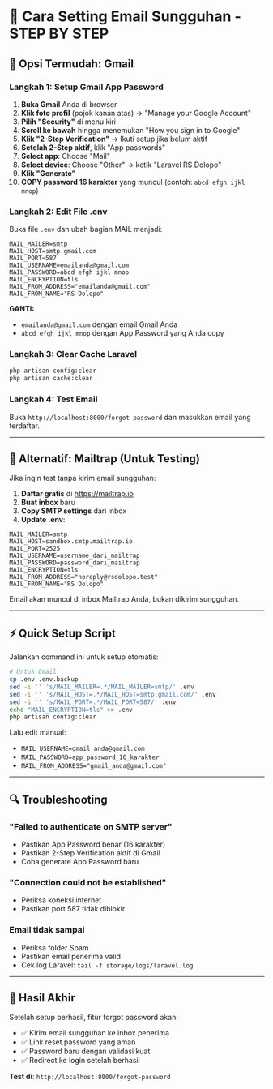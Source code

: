# 📧 Cara Setting Email Sungguhan - STEP BY STEP

## 🎯 Opsi Termudah: Gmail

### Langkah 1: Setup Gmail App Password

1. **Buka Gmail** Anda di browser
2. **Klik foto profil** (pojok kanan atas) → "Manage your Google Account"
3. **Pilih "Security"** di menu kiri
4. **Scroll ke bawah** hingga menemukan "How you sign in to Google"
5. **Klik "2-Step Verification"** → Ikuti setup jika belum aktif
6. **Setelah 2-Step aktif**, klik "App passwords" 
7. **Select app**: Choose "Mail"
8. **Select device**: Choose "Other" → ketik "Laravel RS Dolopo"
9. **Klik "Generate"**
10. **COPY password 16 karakter** yang muncul (contoh: `abcd efgh ijkl mnop`)

### Langkah 2: Edit File .env

Buka file `.env` dan ubah bagian MAIL menjadi:

```env
MAIL_MAILER=smtp
MAIL_HOST=smtp.gmail.com
MAIL_PORT=587
MAIL_USERNAME=emailanda@gmail.com
MAIL_PASSWORD=abcd efgh ijkl mnop
MAIL_ENCRYPTION=tls
MAIL_FROM_ADDRESS="emailanda@gmail.com"
MAIL_FROM_NAME="RS Dolopo"
```

**GANTI:**
- `emailanda@gmail.com` dengan email Gmail Anda
- `abcd efgh ijkl mnop` dengan App Password yang Anda copy

### Langkah 3: Clear Cache Laravel

```bash
php artisan config:clear
php artisan cache:clear
```

### Langkah 4: Test Email

Buka `http://localhost:8000/forgot-password` dan masukkan email yang terdaftar.

---

## 🧪 Alternatif: Mailtrap (Untuk Testing)

Jika ingin test tanpa kirim email sungguhan:

1. **Daftar gratis** di https://mailtrap.io
2. **Buat inbox** baru
3. **Copy SMTP settings** dari inbox
4. **Update .env**:

```env
MAIL_MAILER=smtp
MAIL_HOST=sandbox.smtp.mailtrap.io
MAIL_PORT=2525
MAIL_USERNAME=username_dari_mailtrap
MAIL_PASSWORD=password_dari_mailtrap
MAIL_ENCRYPTION=tls
MAIL_FROM_ADDRESS="noreply@rsdolopo.test"
MAIL_FROM_NAME="RS Dolopo"
```

Email akan muncul di inbox Mailtrap Anda, bukan dikirim sungguhan.

---

## ⚡ Quick Setup Script

Jalankan command ini untuk setup otomatis:

```bash
# Untuk Gmail
cp .env .env.backup
sed -i '' 's/MAIL_MAILER=.*/MAIL_MAILER=smtp/' .env
sed -i '' 's/MAIL_HOST=.*/MAIL_HOST=smtp.gmail.com/' .env
sed -i '' 's/MAIL_PORT=.*/MAIL_PORT=587/' .env
echo "MAIL_ENCRYPTION=tls" >> .env
php artisan config:clear
```

Lalu edit manual:
- `MAIL_USERNAME=gmail_anda@gmail.com`
- `MAIL_PASSWORD=app_password_16_karakter`
- `MAIL_FROM_ADDRESS="gmail_anda@gmail.com"`

---

## 🔍 Troubleshooting

### "Failed to authenticate on SMTP server"
- Pastikan App Password benar (16 karakter)
- Pastikan 2-Step Verification aktif di Gmail
- Coba generate App Password baru

### "Connection could not be established"
- Periksa koneksi internet
- Pastikan port 587 tidak diblokir

### Email tidak sampai
- Periksa folder Spam
- Pastikan email penerima valid
- Cek log Laravel: `tail -f storage/logs/laravel.log`

---

## 🎉 Hasil Akhir

Setelah setup berhasil, fitur forgot password akan:
- ✅ Kirim email sungguhan ke inbox penerima
- ✅ Link reset password yang aman
- ✅ Password baru dengan validasi kuat
- ✅ Redirect ke login setelah berhasil

**Test di**: `http://localhost:8000/forgot-password`